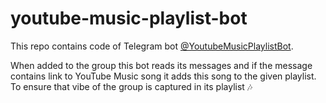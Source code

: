 # youtube-music-playlist-bot

This repo contains code of Telegram bot [@YoutubeMusicPlaylistBot](https://t.me/YoutubeMusicPlaylistBot).

When added to the group this bot reads its messages and if the message contains link to YouTube Music song it adds this song to the given playlist. To ensure that vibe of the group is captured in its playlist 🎶




